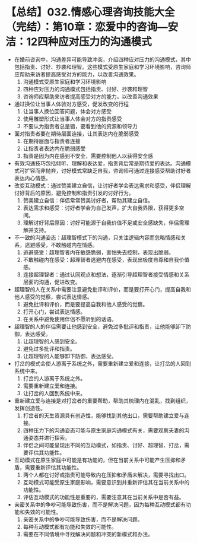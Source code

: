 # 【总结】032.情感心理咨询技能大全（完结）：第10章：恋爱中的咨询—安洁：12四种应对压力的沟通模式

-   在婚前咨询中，沟通差异可能导致冲突，介绍四种应对压力的沟通模式，其中包括指责、讨好、抄袭和理智。这些模式受原生家庭和学习环境影响，咨询师应帮助来访者提高感受对方的能力，以改善沟通效果。
    1.  沟通模式受原生家庭和学习环境影响
    2.  四种应对压力的沟通模式包括指责、讨好、抄袭和理智
    3.  咨询师应帮助来访者提高感受对方的能力，以改善沟通效果
-   通过换位让当事人体验对方感受，促发改变的行程
    1.  让当事人换位回答问题，体会对方感受
    2.  使用雕塑形式让当事人体会对方的指责感受
    3.  不要认为指责者总是错，要看到他的资源和领导力
-   面对指责者要在期待层面连接，让其表达内在脆弱感受
    1.  在期待层面与指责者连接
    2.  让指责者表达内在脆弱感受
    3.  指责是因为内在感到不安全，需要控制他人以获得安全感
-   有效沟通技巧包括倾听、理解和表达爱，指责背后常是期待爱的表达。沟通模式可扩容而非抛弃，讨好模式常缺乏自我，咨询师可通过连接感受帮助讨好者表达内心情感。
-   改变互动模式：通过赞美建立自信，让讨好者学会表达需求和感受，伴侣理解讨好背后的原因，避免控制和指责引发的讨好行为。
    1.  赞美建立自信：伴侣常常赞美讨好者，帮助其建立自信。
    2.  表达需求和感受：讨好者学会为自己发声，扩大自我界限，获得更多空间。
    3.  理解讨好背后原因：讨好可能源于自我价值不足或安全感缺失，伴侣需理解并支持。
-   不一致的沟通姿态：超理智模式下的沟通，只关注逻辑内容而忽略情感和关系，逃避感受，不敢触碰内在情感。
    1.  逃避感受：超理智者内在敏感脆弱，害怕失去控制，表现出脆弱。
    2.  不敢触碰内在感受：超理智者逃避内在感受，表现出极度自尊和自我价值感。
    3.  连接超理智者：通过认同观点和想法，逐渐引导超理智者接受情感和关系层面的沟通，促进改变。
-   超理智的人在关系中需要注意避免批评和评价，而是要打开心门，提高自我和他人感受的觉察，尝试表达情感。
    1.  避免批评和评价，而是要提高自我和他人感受的觉察。
    2.  打开心门，尝试表达情感。
    3.  在关系中避免使用伴侣不愿听到的话语。
-   超理智的人的伴侣需要让他感到安全，避免过多批评和指责，让他能够卸下防御，表达感受。
    1.  让超理智的人感到安全。
    2.  避免过多批评和指责。
    3.  让超理智的人能够卸下防御，表达感受。
-   打岔的模式会使人游离于系统之外，需要重新建立爱和连接，让打岔的人回到系统中来。
    1.  打岔的人游离于系统之外。
    2.  需要重新建立爱和连接。
    3.  让打岔的人回到系统中来。
-   重新建立爱与连接是对打岔者的重要帮助，帮助其梳理内在混乱，找到组织，发挥创造性。
    1.  打岔者的天生资源具有创造性，能够找到其他出口，需要帮助建立爱与连接。
    2.  四种压力下的沟通姿态可能与原生家庭沟通模式有关，需要观察夫妻的沟通姿态并进行探索。
    3.  伴侣之间可能呈现出不同的互动模式，如指责、讨好、超理智、打岔，需要评估其功能性。
-   互动模式在原生家庭中可能是有功能的，但在当前关系中可能产生压抑和矛盾，需要重新评估其功能性。
    1.  两个人都在讨好或指责可能导致内在压抑和矛盾未解决，需要寻找出口。
    2.  互动模式可能受原生家庭影响，需要意识到并重新评估其在当前关系中的功能性。
    3.  评估互动模式的功能性是重要的，需要注意其在当前关系中是否有益。
-   亲密关系中的争吵可能导致伤害，而不是解决问题，因为每种互动模式都有功能和失效的可能性。
    1.  亲密关系中的争吵可能导致伤害，而不是解决问题。
    2.  每种互动模式都有功能和失效的可能性。
    3.  需要在不同情境中寻找解决问题和冲突的新模式和办法。